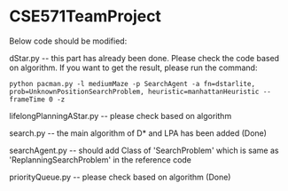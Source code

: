 # CSE571TeamProject


Below code should be modified:

dStar.py -- this part has already been done. Please check the code based on algorithm. If you want to get the result, please run the command: 

`python pacman.py -l mediumMaze -p SearchAgent -a fn=dstarlite, prob=UnknownPositionSearchProblem, heuristic=manhattanHeuristic --frameTime 0 -z`

lifelongPlanningAStar.py -- please check based on algorithm 

search.py -- the main algorithm of D* and LPA has been added (Done)

searchAgent.py -- should add Class of 'SearchProblem' which is same as 'ReplanningSearchProblem' in the reference code

priorityQueue.py -- please check based on algorithm (Done)
